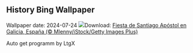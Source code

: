 ## History Bing Wallpaper
Wallpaper date: 2024-07-24
![](https://www.bing.com/th?id=OHR.SaintJamesGalicia_ES-ES2247735379_UHD.jpg&w=1000)Download: [Fiesta de Santiago Apóstol en Galicia, España (© Mlenny/iStock/Getty Images Plus)](https://www.bing.com/th?id=OHR.SaintJamesGalicia_ES-ES2247735379_UHD.jpg)

Auto get programm by LtgX
